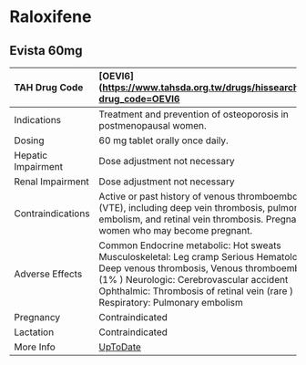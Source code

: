 # Raloxifene

## Evista 60mg

| TAH Drug Code      | [OEVI6](https://www.tahsda.org.tw/drugs/hissearch.php?drug_code=OEVI6                                                                                                                                                                                           |
|:-------------------|:----------------------------------------------------------------------------------------------------------------------------------------------------------------------------------------------------------------------------------------------------------------|
| Indications        | Treatment and prevention of osteoporosis in postmenopausal women.                                                                                                                                                                                               |
| Dosing             | 60 mg tablet orally once daily.                                                                                                                                                                                                                                 |
| Hepatic Impairment | Dose adjustment not necessary                                                                                                                                                                                                                                   |
| Renal Impairment   | Dose adjustment not necessary                                                                                                                                                                                                                                   |
| Contraindications  | Active or past history of venous thromboembolism (VTE), including deep vein thrombosis, pulmonary embolism, and retinal vein thrombosis. Pregnancy or women who may become pregnant.                                                                            |
| Adverse Effects    | Common Endocrine metabolic: Hot sweats Musculoskeletal: Leg cramp Serious Hematologic: Deep venous thrombosis, Venous thromboembolism (1% ) Neurologic: Cerebrovascular accident Ophthalmic: Thrombosis of retinal vein (rare ) Respiratory: Pulmonary embolism |
| Pregnancy          | Contraindicated                                                                                                                                                                                                                                                 |
| Lactation          | Contraindicated                                                                                                                                                                                                                                                 |
| More Info          | [UpToDate](https://www.uptodate.com/contents/raloxifene-drug-information)                                                                                                                                                                                       |

